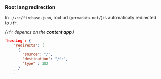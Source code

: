 ### Root lang redirection

In `./src/firebase.json`, root url (`permadata.net/`) is automatically redirected to `/fr`.

*(*`/fr` *depends on the **content app**.)*

```json
"hosting": {
    "redirects": [
      {
        "source": "/",
        "destination": "/fr",
        "type" : 302
      }
    ]
```